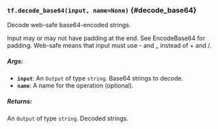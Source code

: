 ### `tf.decode_base64(input, name=None)` {#decode_base64}

Decode web-safe base64-encoded strings.

Input may or may not have padding at the end. See EncodeBase64 for padding.
Web-safe means that input must use - and _ instead of + and /.

##### Args:


*  <b>`input`</b>: An `Output` of type `string`. Base64 strings to decode.
*  <b>`name`</b>: A name for the operation (optional).

##### Returns:

  An `Output` of type `string`. Decoded strings.


